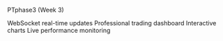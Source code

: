PTphase3 (Week 3)

WebSocket real-time updates
Professional trading dashboard
Interactive charts
Live performance monitoring